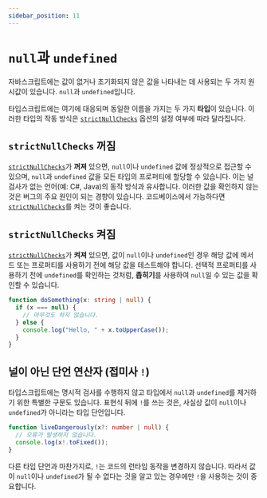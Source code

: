 ```yaml
---
sidebar_position: 11
---
```


# `null`과 `undefined`

자바스크립트에는 값이 없거나 초기화되지 않은 값을 나타내는 데 사용되는 두 가지 원시값이 있습니다. `null`과 `undefined`입니다.

타입스크립트에는 여기에 대응되며 동일한 이름을 가지는 두 가지 **타입**이 있습니다. 이러한 타입의 작동 방식은 [`strictNullChecks`](https://www.typescriptlang.org/ko/tsconfig#strictNullChecks) 옵션의 설정 여부에 따라 달라집니다.

## `strictNullChecks` 꺼짐

[`strictNullChecks`](https://www.typescriptlang.org/ko/tsconfig#strictNullChecks)가 **꺼져** 있으면, `null`이나 `undefined` 값에 정상적으로 접근할 수 있으며, `null`과 `undefined` 값을 모든 타입의 프로퍼티에 할당할 수 있습니다. 이는 널 검사가 없는 언어(예: C#, Java)의 동작 방식과 유사합니다. 이러한 값을 확인하지 않는 것은 버그의 주요 원인이 되는 경향이 있습니다. 코드베이스에서 가능하다면 [`strictNullChecks`](https://www.typescriptlang.org/ko/tsconfig#strictNullChecks)를 켜는 것이 좋습니다.

## `strictNullChecks` 켜짐

[`strictNullChecks`](https://www.typescriptlang.org/ko/tsconfig#strictNullChecks)가 **켜져** 있으면, 값이 `null`이나 `undefined`인 경우 해당 값에 메서드 또는 프로퍼티를 사용하기 전에 해당 값을 테스트해야 합니다. 선택적 프로퍼티를 사용하기 전에 `undefined`를 확인하는 것처럼, **좁히기**를 사용하여 `null`일 수 있는 값을 확인할 수 있습니다.

```ts twoslash
function doSomething(x: string | null) {
  if (x === null) {
    // 아무것도 하지 않습니다.
  } else {
    console.log("Hello, " + x.toUpperCase());
  }
}
```

## 널이 아닌 단언 연산자 (접미사 `!`)

타입스크립트에는 명시적 검사를 수행하지 않고 타입에서 `null`과 `undefined`를 제거하기 위한 특별한 구문도 있습니다. 표현식 뒤에 `!`를 쓰는 것은, 사실상 값이 `null`이나 `undefined`가 아니라는 타입 단언입니다.

```ts twoslash
function liveDangerously(x?: number | null) {
  // 오류가 발생하지 않습니다.
  console.log(x!.toFixed());
}
```

다른 타입 단언과 마찬가지로, `!`는 코드의 런타임 동작을 변경하지 않습니다. 따라서 값이 `null`이나 `undefined`가 될 수 없다는 것을 알고 있는 경우에만 `!`을 사용하는 것이 중요합니다.